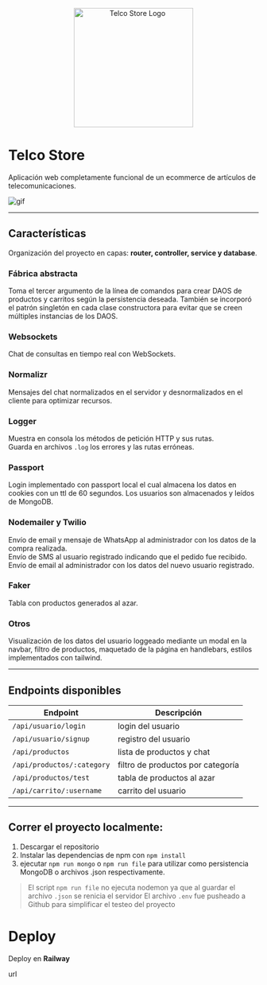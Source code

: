 <p align="center">
  <img src="https://i.ibb.co/nzSRTxK/logo.png" width="240" alt="Telco Store Logo" />
</p>

# Telco Store

Aplicación web completamente funcional de un ecommerce de artículos de telecomunicaciones.

![gif](https://i.ibb.co/SQLQQ0n/ezgif-1-92f33ccaaf.gif)

---

## Características

Organización del proyecto en capas: **router, controller, service y database**.

### Fábrica abstracta

Toma el tercer argumento de la línea de comandos para crear DAOS de productos y carritos según la persistencia deseada. También se incorporó el patrón singletón en cada clase constructora para evitar que se creen múltiples instancias de los DAOS.

### Websockets

Chat de consultas en tiempo real con WebSockets.

### Normalizr

Mensajes del chat normalizados en el servidor y desnormalizados en el cliente para optimizar recursos.

### Logger

Muestra en consola los métodos de petición HTTP y sus rutas.<br/>
Guarda en archivos `.log` los errores y las rutas erróneas.

### Passport

Login implementado con passport local el cual almacena los datos en cookies con un ttl de 60 segundos. Los usuarios son almacenados y leídos de MongoDB.

### Nodemailer y Twilio

Envío de email y mensaje de WhatsApp al administrador con los datos de la compra realizada.<br/>
Envío de SMS al usuario registrado indicando que el pedido fue recibido.<br/>
Envío de email al administrador con los datos del nuevo usuario registrado.

### Faker

Tabla con productos generados al azar.

### Otros

Visualización de los datos del usuario loggeado mediante un modal en la navbar, filtro de productos, maquetado de la página en handlebars, estilos implementados con tailwind.

---

## Endpoints disponibles

| Endpoint                   | Descripción                       |
| -------------------------- | --------------------------------- |
| `/api/usuario/login`       | login del usuario                 |
| `/api/usuario/signup`      | registro del usuario              |
| `/api/productos`           | lista de productos y chat         |
| `/api/productos/:category` | filtro de productos por categoría |
| `/api/productos/test`      | tabla de productos al azar        |
| `/api/carrito/:username`   | carrito del usuario               |

---

## Correr el proyecto localmente:

1. Descargar el repositorio
2. Instalar las dependencias de npm con `npm install`
3. ejecutar `npm run mongo` o `npm run file` para utilizar como persistencia MongoDB o archivos .json respectivamente.

> El script `npm run file` no ejecuta nodemon ya que al guardar el archivo `.json` se renicia el servidor
> El archivo `.env` fue pusheado a Github para simplificar el testeo del proyecto

# Deploy

Deploy en **Railway**

url
